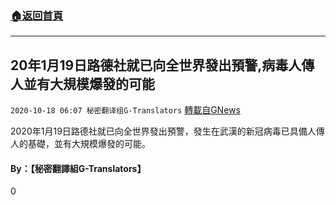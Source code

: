 ###  [:house:返回首頁](https://github.com/ourhimalayas/txt)
---

## 20年1月19日路德社就已向全世界發出預警,病毒人傳人並有大規模爆發的可能
`2020-10-18 06:07 秘密翻译组G-Translators` [轉載自GNews](https://gnews.org/zh-hant/431643/)

2020年1月19日路德社就已向全世界發出預警，發生在武漢的新冠病毒已具備人傳人的基礎，並有大規模爆發的可能。



####  **By：【秘密翻譯組G-Translators】**

0

